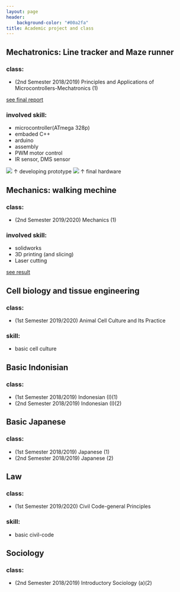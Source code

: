 ```yaml
---
layout: page
header:
    background-color: "#00a2fa"
title: Academic project and class
---
```


## Mechatronics: Line tracker and Maze runner
### class: 
- (2nd Semester 2018/2019) Principles and Applications of Microcontrollers-Mechatronics (1)

[see final report](https://drive.google.com/file/d/1jkH3s0UiruxpgFFvK7WJk3gC4RAzGuQd/view?usp=sharing)
### involved skill:
- microcontroller(ATmega 328p)
- embaded C++
- arduino
- assembly
- PWM motor control
- IR sensor, DMS sensor

![](https://i.imgur.com/nOpGfZM.jpg)
&uarr; developing prototype
![](https://i.imgur.com/aHJBKKO.png)
&uarr; final hardware


## Mechanics: walking mechine
### class:
-  (2nd Semester 2019/2020) Mechanics (1)

### involved skill:
- solidworks
- 3D printing (and slicing)
- Laser cutting

[see result](https://drive.google.com/file/d/1BYZLU4yTPGvUJkjnNEjisPtixb3QtqIa/view?usp=sharing)

## Cell biology and tissue engineering
### class:
- (1st Semester 2019/2020) Animal Cell Culture and Its Practice 

### skill:
- basic cell culture

## Basic Indonisian
### class:
- (1st Semester 2018/2019) Indonesian (I)(1)
- (2nd Semester 2018/2019) Indonesian (I)(2)

## Basic Japanese
### class:
- (1st Semester 2018/2019) Japanese (1)
- (2nd Semester 2018/2019) Japanese (2)

## Law
### class:
- (1st Semester 2019/2020) Civil Code-general Principles

### skill:
- basic civil-code

## Sociology
### class:
- (2nd Semester 2018/2019) Introductory Sociology (a)(2)